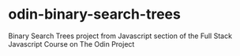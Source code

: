 # odin-binary-search-trees
Binary Search Trees project from Javascript section of the Full Stack Javascript Course on The Odin Project
